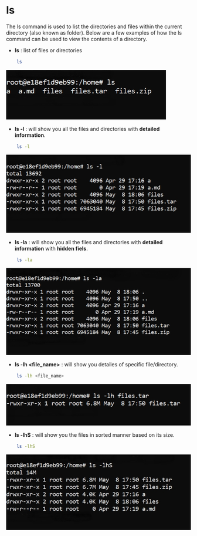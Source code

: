 # __ls__
The ls command is used to list the directories and files within the current directory (also known as folder). Below are a few examples of how the ls command can be used to view the contents of a directory.
* **ls** : list of files or directories
```bash
    ls
```
![](./images/ls.jpg)

* **ls -l** : will show you all the files and directories with **detailed information**.
```bash
    ls -l
```
![](./images/ls_l.jpg)

* **ls -la** : will show you all the files and directories with **detailed information** with **hidden fiels**.
```bash
    ls -la
```
![](./images/ls_la.jpg)

* **ls -lh <file_name>** : will show you detailes of specific file/directory.
```bash
    ls -lh <file_name>
```
![](./images/ls_lh_file_folder.jpg)

* **ls -lhS** : will show you the files in sorted manner based on its size.
```bash
    ls -lhS
```
![](./images/ls_lhS.jpg)